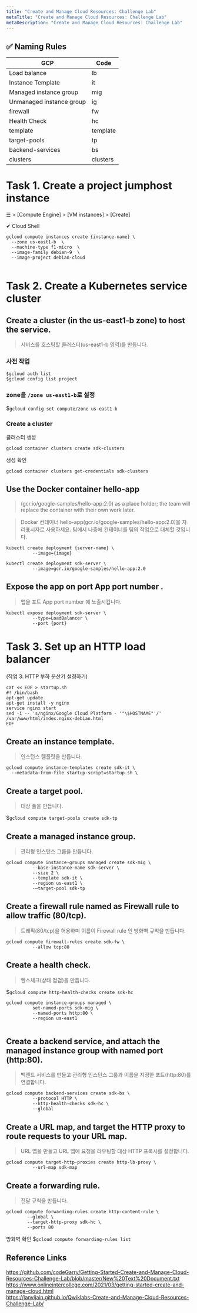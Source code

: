 ```yaml
---
title: "Create and Manage Cloud Resources: Challenge Lab"
metaTitle: "Create and Manage Cloud Resources: Challenge Lab"
metaDescription: "Create and Manage Cloud Resources: Challenge Lab"
---
```


## ✅ Naming Rules 
|GCP|Code|
|------|---|
|Load balance| lb|
|Instance Template|it|
|Managed instance group| mig|
|Unmanaged instance group| ig| 
|firewall| fw| 
|Health Check| hc|  
|template| template| 
| target-pools| tp|
|backend-services| bs| 
|clusters| clusters|
  
# Task 1. Create a project jumphost instance

☰ > [Compute Engine] > [VM instances] > [Create]

✔︎ Cloud Shell 
```
gcloud compute instances create {instance-name} \
  --zone us-east1-b  \
  --machine-type f1-micro  \
  --image-family debian-9  \
  --image-project debian-cloud
      
```


# Task 2. Create a Kubernetes service cluster

## Create a cluster (in the us-east1-b zone) to host the service.
> 서비스를 호스팅할 클러스터(us-east1-b 영역)를 만듭니다.  

### 사전 작업 
```
$gcloud auth list
$gcloud config list project
```
### zone을 `/zone us-east1-b`로 설정 
$`gcloud config set compute/zone us-east1-b`  


### Create a cluster  
클러스터 생성 
```
gcloud container clusters create sdk-clusters
```
생성 확인 
```
gcloud container clusters get-credentials sdk-clusters
```

## Use the Docker container hello-app   
> (gcr.io/google-samples/hello-app:2.0) as a place holder; 
> the team will replace the container with their own work later.  

> Docker 컨테이너 hello-app(gcr.io/google-samples/hello-app:2.0)을 자리표시자로 사용하세요. 
> 팀에서 나중에 컨테이너를 팀의 작업으로 대체할 것입니다.  
```
kubectl create deployment {server-name} \
          --image={image}
```

```
kubectl create deployment sdk-server \
          --image=gcr.io/google-samples/hello-app:2.0
```

## Expose the app on port App port number .
> 앱을 포트 App port number 에 노출시킵니다.
```
kubectl expose deployment sdk-server \
          --type=LoadBalancer \
          --port {port}
```

# Task 3. Set up an HTTP load balancer  
(작업 3: HTTP 부하 분산기 설정하기)   

```
cat << EOF > startup.sh
#! /bin/bash
apt-get update
apt-get install -y nginx
service nginx start
sed -i -- 's/nginx/Google Cloud Platform - '"\$HOSTNAME"'/' /var/www/html/index.nginx-debian.html
EOF
```  

## Create an instance template.
> 인스턴스 템플릿을 만듭니다.  

```
gcloud compute instance-templates create sdk-it \
  --metadata-from-file startup-script=startup.sh \

```

## Create a target pool.
> 대상 풀을 만듭니다.

$`gcloud compute target-pools create sdk-tp`

## Create a managed instance group.  
> 관리형 인스턴스 그룹을 만듭니다.

```
gcloud compute instance-groups managed create sdk-mig \
          --base-instance-name sdk-server \
          --size 2 \
          --template sdk-it \
          --region us-east1 \
          -–target-pool sdk-tp       
```

## Create a firewall rule named as Firewall rule to allow traffic (80/tcp).  
> 트래픽(80/tcp)을 허용하며 이름이 Firewall rule 인 방화벽 규칙을 만듭니다.

```
gcloud compute firewall-rules create sdk-fw \
          --allow tcp:80 
```

## Create a health check.
> 헬스체크(상태 점검)을 만듭니다.

$`gcloud compute http-health-checks create sdk-hc`

```
gcloud compute instance-groups managed \
          set-named-ports sdk-mig \
          --named-ports http:80 \
          --region us-east1
      
```

## Create a backend service, and attach the managed instance group with named port (http:80).
> 백엔드 서비스를 만들고 관리형 인스턴스 그룹과 이름을 지정한 포트(http:80)를 연결합니다.  

```
gcloud compute backend-services create sdk-bs \
          --protocol HTTP \
          --http-health-checks sdk-hc \
          --global
```

## Create a URL map, and target the HTTP proxy to route requests to your URL map.  
> URL 맵을 만들고 URL 맵에 요청을 라우팅할 대상 HTTP 프록시를 설정합니다.

```
gcloud compute target-http-proxies create http-lb-proxy \
          --url-map sdk-map
```
## Create a forwarding rule.
> 전달 규칙을 만듭니다.  

```
gcloud compute forwarding-rules create http-content-rule \
        --global \
        --target-http-proxy sdk-hc \
        --ports 80
```
방화벽 확인 
$`gcloud compute forwarding-rules list`


## Reference Links
https://github.com/codeGarry/Getting-Started-Create-and-Manage-Cloud-Resources-Challenge-Lab/blob/master/New%20Text%20Document.txt   
https://www.onlineintercollege.com/2021/03/getting-started-create-and-manage-cloud.html  
https://janvijain.github.io/Qwiklabs-Create-and-Manage-Cloud-Resources-Challenge-Lab/  

